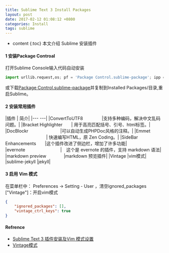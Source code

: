 ```yaml
---
title: Sublime Text 3 Install Packages
layout: post
date: 2017-02-12 01:08:12 +0800 
categories: Install
tags: sublime
---
```



* content
{:toc}
本文介绍 Sublime 安装插件














#### 1 安装Package Controal

打开Sublime Console输入代码自动安装

``` python 
import urllib.request,os; pf = 'Package Control.sublime-package'; ipp = sublime.installed_packages_path(); urllib.request.install_opener( urllib.request.build_opener( urllib.request.ProxyHandler()) ); open(os.path.join(ipp, pf), 'wb').write(urllib.request.urlopen( 'http://sublime.wbond.net/' + pf.replace(' ','%20')).read())
```
或下载[Package Control.sublime-package](https://sublime.wbond.net/Package%20Control.sublime-package)并复制到Installed Packages/目录,重启Sublime。

#### 2 安装常用插件

|插件        |          简介|
|---                    ---|
|ConvertToUTF8　　　　     |支持多种编码，解决中文乱码问题。|
|Bracket Highlighter　　|      用于高亮匹配括号、引号、html标签。|
|DocBlockr　　　　　　　    |可以自动生成PHPDoc风格的注释。|
|Emmet 　　　　　　　　 　| 快速编写HTML，原 Zen Coding。|
|SideBar Enhancements　　|这个插件改进了侧边栏，增加了许多功能|
|evernote　　　　　　　　|　这个是 evernote 的插件，支持 markdown 语法|
|markdown preview　　　　|markdown 预览插件|
|Vintage  |vim模式|
|sublime-jekyll   |jekyll| 

#### 3 启用 Vim 模式

在菜单栏中： Preferences -> Setting - User ，清空ignored_packages ["Vintage"]：开启vim模式

``` json
{
    "ignored_packages": [],
    "vintage_ctrl_keys": true
}
```

#### Refrence

- [Sublime Text 3 插件安装及Vim 模式设置](http://www.cnblogs.com/zuike/p/4402022.html)
- [Vintage模式](http://feliving.github.io/Sublime-Text-3-Documentation/vintage.html)